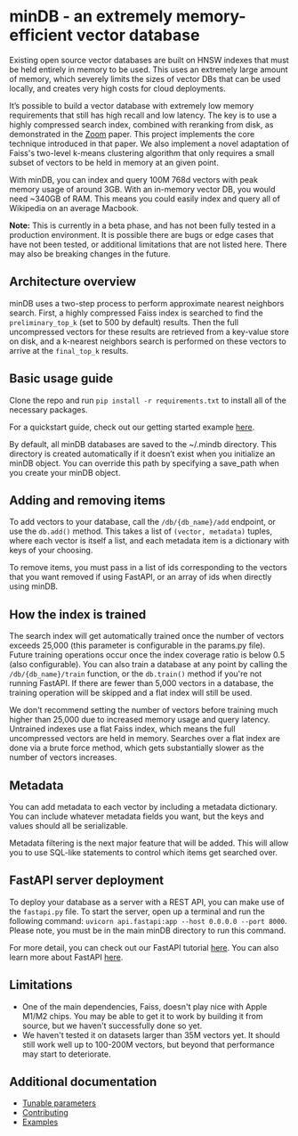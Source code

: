 # minDB -  an extremely memory-efficient vector database
Existing open source vector databases are built on HNSW indexes that must be held entirely in memory to be used. This uses an extremely large amount of memory, which severely limits the sizes of vector DBs that can be used locally, and creates very high costs for cloud deployments.

It’s possible to build a vector database with extremely low memory requirements that still has high recall and low latency. The key is to use a highly compressed search index, combined with reranking from disk, as demonstrated in the [Zoom](https://arxiv.org/abs/1809.04067) paper. This project implements the core technique introduced in that paper. We also implement a novel adaptation of Faiss's two-level k-means clustering algorithm that only requires a small subset of vectors to be held in memory at an given point.

With minDB, you can index and query 100M 768d vectors with peak memory usage of around 3GB. With an in-memory vector DB, you would need ~340GB of RAM. This means you could easily index and query all of Wikipedia on an average Macbook.

**Note:** This is currently in a beta phase, and has not been fully tested in a production environment. It is possible there are bugs or edge cases that have not been tested, or additional limitations that are not listed here. There may also be breaking changes in the future.

## Architecture overview
minDB uses a two-step process to perform approximate nearest neighbors search. First, a highly compressed Faiss index is searched to find the `preliminary_top_k` (set to 500 by default) results. Then the full uncompressed vectors for these results are retrieved from a key-value store on disk, and a k-nearest neighbors search is performed on these vectors to arrive at the `final_top_k` results.

## Basic usage guide

Clone the repo and run `pip install -r requirements.txt` to install all of the necessary packages.

For a quickstart guide, check out our getting started example [here](https://github.com/D-Star-AI/minDB/blob/main/examples/getting_started.ipynb).

By default, all minDB databases are saved to the ~/.mindb directory. This directory is created automatically if it doesn’t exist when you initialize an minDB object. You can override this path by specifying a save_path when you create your minDB object.

## Adding and removing items
To add vectors to your database, call the `/db/{db_name}/add` endpoint, or use the `db.add()` method. This takes a list of `(vector, metadata)` tuples, where each vector is itself a list, and each metadata item is a dictionary with keys of your choosing.

To remove items, you must pass in a list of ids corresponding to the vectors that you want removed if using FastAPI, or an array of ids when directly using minDB. 

## How the index is trained
The search index will get automatically trained once the number of vectors exceeds 25,000 (this parameter is configurable in the params.py file). Future training operations occur once the index coverage ratio is below 0.5 (also configurable). You can also train a database at any point by calling the `/db/{db_name}/train` function, or the `db.train()` method if you're not running FastAPI. If there are fewer than 5,000 vectors in a database, the training operation will be skipped and a flat index will still be used. 

We don't recommend setting the number of vectors before training much higher than 25,000 due to increased memory usage and query latency. Untrained indexes use a flat Faiss index, which means the full uncompressed vectors are held in memory. Searches over a flat index are done via a brute force method, which gets substantially slower as the number of vectors increases.

## Metadata
You can add metadata to each vector by including a metadata dictionary. You can include whatever metadata fields you want, but the keys and values should all be serializable.

Metadata filtering is the next major feature that will be added. This will allow you to use SQL-like statements to control which items get searched over.

## FastAPI server deployment
To deploy your database as a server with a REST API, you can make use of the `fastapi.py` file. To start the server, open up a terminal and run the following command:
`uvicorn api.fastapi:app --host 0.0.0.0 --port 8000`.
Please note, you must be in the main minDB directory to run this command.

For more detail, you can check out our FastAPI tutorial [here](https://github.com/D-Star-AI/minDB/tree/main/examples/fastapi_example.ipynb).
You can also learn more about FastAPI [here](https://fastapi.tiangolo.com).

## Limitations
- One of the main dependencies, Faiss, doesn't play nice with Apple M1/M2 chips. You may be able to get it to work by building it from source, but we haven't successfully done so yet.
- We haven't tested it on datasets larger than 35M vectors yet. It should still work well up to 100-200M vectors, but beyond that performance may start to deteriorate.

## Additional documentation
- [Tunable parameters](https://github.com/D-Star-AI/minDB/wiki/Tunable-parameters)
- [Contributing](https://github.com/D-Star-AI/minDB/wiki/Contributing)
- [Examples](https://github.com/D-Star-AI/minDB/tree/main/examples)
